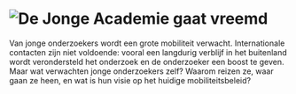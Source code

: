 # ![De Jonge Academie gaat vreemd](dataviz.jpg "© datavisualisatie: Wouter Soudan")

Van jonge onderzoekers wordt een grote mobiliteit verwacht. Internationale contacten zijn niet voldoende: vooral een langdurig verblijf in het buitenland wordt verondersteld het onderzoek en de onderzoeker een boost te geven. Maar wat verwachten jonge onderzoekers zelf? Waarom reizen ze, waar gaan ze heen, en wat is hun visie op het huidige mobiliteitsbeleid?
